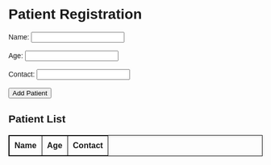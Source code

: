 <html>
<head>
  <title>Clinic Management System</title>
  <style>
    body { font-family: Arial; padding: 20px; }
    table { width: 100%; border-collapse: collapse; margin-top: 20px; }
    table, th, td { border: 1px solid black; }
    th, td { padding: 10px; text-align: left; }
  </style>
</head>
<body>
  <h1>Patient Registration</h1>
  <form id="patientForm">
    Name: <input type="text" id="name" required><br><br>
    Age: <input type="number" id="age" required><br><br>
    Contact: <input type="text" id="contact" required><br><br>
    <button type="submit">Add Patient</button>
  </form>

  <h2>Patient List</h2>
  <table>
    <thead>
      <tr>
        <th>Name</th><th>Age</th><th>Contact</th>
      </tr>
    </thead>
    <tbody id="patientList"></tbody>
  </table>

  <script>
    document.getElementById("patientForm").addEventListener("submit", function(e) {
      e.preventDefault();
      const name = document.getElementById("name").value;
      const age = document.getElementById("age").value;
      const contact = document.getElementById("contact").value;

      const table = document.getElementById("patientList");
      const row = table.insertRow();
      row.insertCell(0).textContent = name;
      row.insertCell(1).textContent = age;
      row.insertCell(2).textContent = contact;

      document.getElementById("patientForm").reset();
    });
  </script>
</body>
</html>

